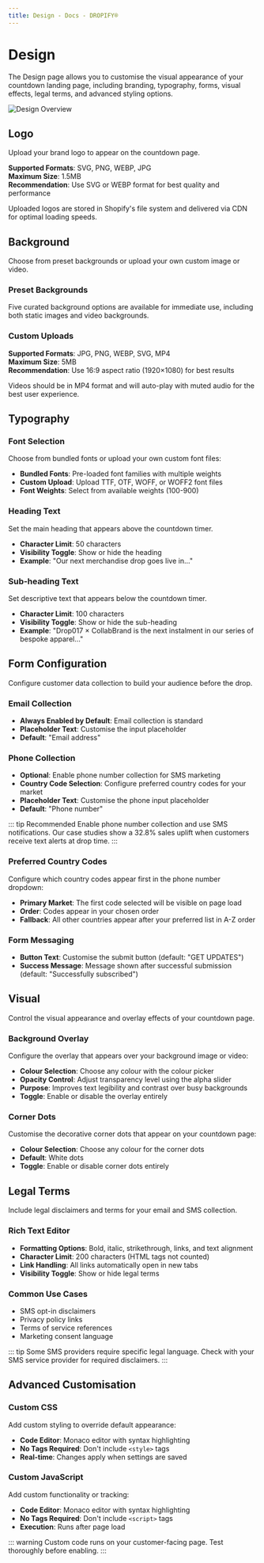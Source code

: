 ```yaml
---
title: Design - Docs - DROPIFY®
---
```


# Design

The Design page allows you to customise the visual appearance of your countdown landing page, including branding, typography, forms, visual effects, legal terms, and advanced styling options.

<img src="/assets/dropify-tour-design.gif" alt="Design Overview" style="box-shadow: none !important; filter: none !important; -webkit-filter: none !important; border: none !important; background: none !important;" />

## Logo

Upload your brand logo to appear on the countdown page.

**Supported Formats**: SVG, PNG, WEBP, JPG  
**Maximum Size**: 1.5MB  
**Recommendation**: Use SVG or WEBP format for best quality and performance

Uploaded logos are stored in Shopify's file system and delivered via CDN for optimal loading speeds.

## Background

Choose from preset backgrounds or upload your own custom image or video.

### Preset Backgrounds

Five curated background options are available for immediate use, including both static images and video backgrounds.

### Custom Uploads

**Supported Formats**: JPG, PNG, WEBP, SVG, MP4  
**Maximum Size**: 5MB  
**Recommendation**: Use 16:9 aspect ratio (1920×1080) for best results

Videos should be in MP4 format and will auto-play with muted audio for the best user experience.

## Typography

### Font Selection

Choose from bundled fonts or upload your own custom font files:

- **Bundled Fonts**: Pre-loaded font families with multiple weights
- **Custom Upload**: Upload TTF, OTF, WOFF, or WOFF2 font files
- **Font Weights**: Select from available weights (100-900)

### Heading Text

Set the main heading that appears above the countdown timer.

- **Character Limit**: 50 characters
- **Visibility Toggle**: Show or hide the heading
- **Example**: "Our next merchandise drop goes live in..."

### Sub-heading Text

Set descriptive text that appears below the countdown timer.

- **Character Limit**: 100 characters
- **Visibility Toggle**: Show or hide the sub-heading
- **Example**: "Drop017 × CollabBrand is the next instalment in our series of bespoke apparel..."

## Form Configuration

Configure customer data collection to build your audience before the drop.

### Email Collection

- **Always Enabled by Default**: Email collection is standard
- **Placeholder Text**: Customise the input placeholder
- **Default**: "Email address"

### Phone Collection

- **Optional**: Enable phone number collection for SMS marketing
- **Country Code Selection**: Configure preferred country codes for your market
- **Placeholder Text**: Customise the phone input placeholder
- **Default**: "Phone number"

::: tip Recommended
Enable phone number collection and use SMS notifications. Our case studies show a 32.8% sales uplift when customers receive text alerts at drop time.
:::

### Preferred Country Codes

Configure which country codes appear first in the phone number dropdown:

- **Primary Market**: The first code selected will be visible on page load
- **Order**: Codes appear in your chosen order
- **Fallback**: All other countries appear after your preferred list in A-Z order

### Form Messaging

- **Button Text**: Customise the submit button (default: "GET UPDATES")
- **Success Message**: Message shown after successful submission (default: "Successfully subscribed")

## Visual

Control the visual appearance and overlay effects of your countdown page.

### Background Overlay

Configure the overlay that appears over your background image or video:

- **Colour Selection**: Choose any colour with the colour picker
- **Opacity Control**: Adjust transparency level using the alpha slider
- **Purpose**: Improves text legibility and contrast over busy backgrounds
- **Toggle**: Enable or disable the overlay entirely

### Corner Dots

Customise the decorative corner dots that appear on your countdown page:

- **Colour Selection**: Choose any colour for the corner dots
- **Default**: White dots
- **Toggle**: Enable or disable corner dots entirely

## Legal Terms

Include legal disclaimers and terms for your email and SMS collection.

### Rich Text Editor

- **Formatting Options**: Bold, italic, strikethrough, links, and text alignment
- **Character Limit**: 200 characters (HTML tags not counted)
- **Link Handling**: All links automatically open in new tabs
- **Visibility Toggle**: Show or hide legal terms

### Common Use Cases

- SMS opt-in disclaimers
- Privacy policy links
- Terms of service references
- Marketing consent language

::: tip
Some SMS providers require specific legal language. Check with your SMS service provider for required disclaimers.
:::

## Advanced Customisation

### Custom CSS

Add custom styling to override default appearance:

- **Code Editor**: Monaco editor with syntax highlighting
- **No Tags Required**: Don't include `<style>` tags
- **Real-time**: Changes apply when settings are saved

### Custom JavaScript

Add custom functionality or tracking:

- **Code Editor**: Monaco editor with syntax highlighting
- **No Tags Required**: Don't include `<script>` tags
- **Execution**: Runs after page load

::: warning
Custom code runs on your customer-facing page. Test thoroughly before enabling.
:::
